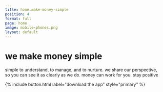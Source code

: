```yaml
---
title: home.make-money-simple
position: 4
format: full
page: home
image: mobile-phones.png
layout: default
---
```


# we make money simple
simple to understand, to manage, and to nurture. we share our perspective, so you can see it as clearly as 
we do. money can work for you. stay positive

{% include button.html label="download the app" style="primary" %}

